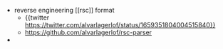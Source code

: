 - reverse engineering [[rsc]] format
	- {{twitter https://twitter.com/alvarlagerlof/status/1659351804004515840}}
	- https://github.com/alvarlagerlof/rsc-parser
-